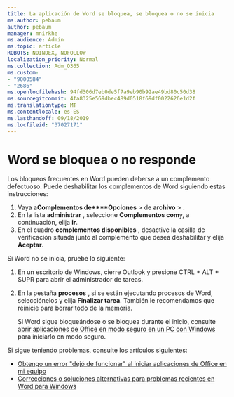 ```yaml
---
title: La aplicación de Word se bloquea, se bloquea o no se inicia
ms.author: pebaum
author: pebaum
manager: mnirkhe
ms.audience: Admin
ms.topic: article
ROBOTS: NOINDEX, NOFOLLOW
localization_priority: Normal
ms.collection: Adm_O365
ms.custom:
- "9000584"
- "2686"
ms.openlocfilehash: 94fd306d7eb0de5f7a9eb90b92ae49bd80c50d38
ms.sourcegitcommit: 4fa8325e569dbec489d0518f69df0022626e1d2f
ms.translationtype: MT
ms.contentlocale: es-ES
ms.lasthandoff: 09/18/2019
ms.locfileid: "37027171"
---
```

# <a name="word-crashes-or-doesnt-respond"></a>Word se bloquea o no responde

Los bloqueos frecuentes en Word pueden deberse a un complemento defectuoso. Puede deshabilitar los complementos de Word siguiendo estas instrucciones:

1. Vaya a**Complementos de****Opciones** > de **archivo** > .
2. En la lista **administrar** , seleccione **Complementos com**y, a continuación, elija **ir**.
3. En el cuadro **complementos disponibles** , desactive la casilla de verificación situada junto al complemento que desea deshabilitar y elija **Aceptar**.

Si Word no se inicia, pruebe lo siguiente:

1.   En un escritorio de Windows, cierre Outlook y presione CTRL + ALT + SUPR para abrir el administrador de tareas. 
2. En la pestaña **procesos** , si se están ejecutando procesos de Word, selecciónelos y elija **Finalizar tarea**. También le recomendamos que reinicie para borrar todo de la memoria.

    Si Word sigue bloqueándose o se bloquea durante el inicio, consulte [abrir aplicaciones de Office en modo seguro en un PC con Windows](https://support.office.com/en-us/article/Open-Office-apps-in-safe-mode-on-a-Windows-PC-dedf944a-5f4b-4afb-a453-528af4f7ac72) para iniciarlo en modo seguro.

Si sigue teniendo problemas, consulte los artículos siguientes: 
- [Obtengo un error "dejó de funcionar" al iniciar aplicaciones de Office en mi equipo](https://support.office.com/article/52bd7985-4e99-4a35-84c8-2d9b8301a2fa)
- [Correcciones o soluciones alternativas para problemas recientes en Word para Windows](https://support.office.com/article/bf6bf17c-2807-4871-83ce-e337ae8f0b86)